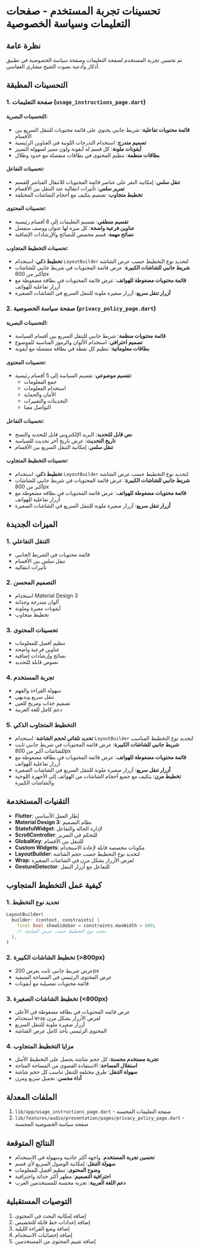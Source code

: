 # تحسينات تجربة المستخدم - صفحات التعليمات وسياسة الخصوصية

## نظرة عامة
تم تحسين تجربة المستخدم لصفحة التعليمات وصفحة سياسة الخصوصية في تطبيق أذكار وأدعية بصوت الشيخ مشاري العفاسي.

## التحسينات المطبقة

### 1. صفحة التعليمات (`usage_instructions_page.dart`)

#### التحسينات البصرية:
- **قائمة محتويات تفاعلية**: شريط جانبي يحتوي على قائمة محتويات للتنقل السريع بين الأقسام
- **تصميم متدرج**: استخدام التدرجات اللونية في العناوين الرئيسية
- **أيقونات ملونة**: كل قسم له أيقونة ولون مميز لسهولة التمييز
- **بطاقات منظمة**: تنظيم المحتوى في بطاقات منفصلة مع حدود وظلال

#### تحسينات التفاعل:
- **تنقل سلس**: إمكانية النقر على عناصر قائمة المحتويات للانتقال المباشر للقسم
- **تمرير سلس**: تأثيرات انتقالية عند التنقل بين الأقسام
- **تخطيط متجاوب**: تصميم يتكيف مع أحجام الشاشات المختلفة

#### تحسينات المحتوى:
- **تقسيم منطقي**: تقسيم التعليمات إلى 8 أقسام رئيسية
- **عناوين فرعية واضحة**: كل ميزة لها عنوان ووصف منفصل
- **نصائح مهمة**: قسم مخصص للنصائح والإرشادات الإضافية

#### تحسينات التخطيط المتجاوب:
- **تخطيط ذكي**: استخدام `LayoutBuilder` لتحديد نوع التخطيط حسب عرض الشاشة
- **شريط جانبي للشاشات الكبيرة**: عرض قائمة المحتويات في شريط جانبي للشاشات أكبر من 800px
- **قائمة محتويات مضغوطة للهواتف**: عرض قائمة المحتويات في بطاقة مضغوطة مع أزرار تفاعلية للهواتف
- **أزرار تنقل سريع**: أزرار صغيرة ملونة للتنقل السريع في الشاشات الصغيرة

### 2. صفحة سياسة الخصوصية (`privacy_policy_page.dart`)

#### التحسينات البصرية:
- **قائمة محتويات منظمة**: شريط جانبي للتنقل السريع بين أقسام السياسة
- **تصميم احترافي**: استخدام الألوان والرموز المناسبة للموضوع
- **بطاقات معلوماتية**: تنظيم كل نقطة في بطاقة منفصلة مع أيقونة

#### تحسينات المحتوى:
- **تقسيم موضوعي**: تقسيم السياسة إلى 5 أقسام رئيسية:
  - جمع المعلومات
  - استخدام المعلومات
  - الأمان والحماية
  - التحديثات والتغييرات
  - التواصل معنا

#### تحسينات التفاعل:
- **نص قابل للتحديد**: البريد الإلكتروني قابل للتحديد والنسخ
- **تاريخ التحديث**: عرض تاريخ آخر تحديث للسياسة
- **تنقل سلس**: إمكانية التنقل السريع بين الأقسام

#### تحسينات التخطيط المتجاوب:
- **تخطيط ذكي**: استخدام `LayoutBuilder` لتحديد نوع التخطيط حسب عرض الشاشة
- **شريط جانبي للشاشات الكبيرة**: عرض قائمة المحتويات في شريط جانبي للشاشات أكبر من 800px
- **قائمة محتويات مضغوطة للهواتف**: عرض قائمة المحتويات في بطاقة مضغوطة مع أزرار تفاعلية للهواتف
- **أزرار تنقل سريع**: أزرار صغيرة ملونة للتنقل السريع في الشاشات الصغيرة

## الميزات الجديدة

### 1. التنقل التفاعلي
- قائمة محتويات في الشريط الجانبي
- تنقل سلس بين الأقسام
- تأثيرات انتقالية

### 2. التصميم المحسن
- استخدام Material Design 3
- ألوان متدرجة وجذابة
- أيقونات معبرة وملونة
- تخطيط متجاوب

### 3. تحسينات المحتوى
- تنظيم أفضل للمعلومات
- عناوين فرعية واضحة
- نصائح وإرشادات إضافية
- نصوص قابلة للتحديد

### 4. تجربة المستخدم
- سهولة القراءة والفهم
- تنقل سريع وبديهي
- تصميم جذاب ومريح للعين
- دعم كامل للغة العربية

### 5. التخطيط المتجاوب الذكي
- **تحديد تلقائي لحجم الشاشة**: استخدام `LayoutBuilder` لتحديد نوع التخطيط المناسب
- **شريط جانبي للشاشات الكبيرة**: عرض قائمة المحتويات في شريط جانبي ثابت للشاشات أكبر من 800px
- **قائمة محتويات مضغوطة للهواتف**: عرض قائمة المحتويات في بطاقة مضغوطة مع أزرار تفاعلية للهواتف
- **أزرار تنقل سريع**: أزرار صغيرة ملونة للتنقل السريع في الشاشات الصغيرة
- **تخطيط مرن**: يتكيف مع جميع أحجام الشاشات من الهواتف إلى الأجهزة اللوحية والشاشات الكبيرة

## التقنيات المستخدمة

- **Flutter**: إطار العمل الأساسي
- **Material Design 3**: نظام التصميم
- **StatefulWidget**: لإدارة الحالة والتفاعل
- **ScrollController**: للتحكم في التمرير
- **GlobalKey**: للتنقل بين الأقسام
- **Custom Widgets**: مكونات مخصصة قابلة لإعادة الاستخدام
- **LayoutBuilder**: لتحديد نوع التخطيط حسب حجم الشاشة
- **Wrap**: لعرض الأزرار بشكل مرن في الشاشات الصغيرة
- **GestureDetector**: للتفاعل مع أزرار التنقل

## كيفية عمل التخطيط المتجاوب

### 1. تحديد نوع التخطيط
```dart
LayoutBuilder(
  builder: (context, constraints) {
    final bool showSidebar = constraints.maxWidth > 800;
    // تحديد نوع التخطيط حسب عرض الشاشة
  },
)
```

### 2. تخطيط الشاشات الكبيرة (>800px)
- عرض شريط جانبي ثابت بعرض 200px
- عرض المحتوى الرئيسي في المساحة المتبقية
- قائمة محتويات تفصيلية مع أيقونات

### 3. تخطيط الشاشات الصغيرة (<800px)
- عرض قائمة المحتويات في بطاقة مضغوطة في الأعلى
- استخدام `Wrap` لعرض الأزرار بشكل مرن
- أزرار صغيرة ملونة للتنقل السريع
- المحتوى الرئيسي يأخذ كامل عرض الشاشة

### 4. مزايا التخطيط المتجاوب
- **تجربة مستخدم محسنة**: كل حجم شاشة يحصل على التخطيط الأمثل
- **استغلال المساحة**: الاستفادة القصوى من المساحة المتاحة
- **سهولة التنقل**: طرق مختلفة للتنقل تناسب كل حجم شاشة
- **أداء محسن**: تحميل سريع ومرن

## الملفات المعدلة

1. `lib/app/usage_instructions_page.dart` - صفحة التعليمات المحسنة
2. `lib/features/audio/presentation/pages/privacy_policy_page.dart` - صفحة سياسة الخصوصية المحسنة

## النتائج المتوقعة

- **تحسين تجربة المستخدم**: واجهة أكثر جاذبية وسهولة في الاستخدام
- **سهولة التنقل**: إمكانية الوصول السريع لأي قسم
- **وضوح المحتوى**: تنظيم أفضل للمعلومات
- **احترافية التصميم**: مظهر أكثر حداثة واحترافية
- **دعم اللغة العربية**: تجربة محسنة للمستخدمين العرب

## التوصيات المستقبلية

1. إضافة إمكانية البحث في المحتوى
2. إضافة إعدادات خط قابلة للتخصيص
3. إضافة وضع القراءة الليلية
4. إضافة إحصائيات الاستخدام
5. إضافة تقييم المحتوى من المستخدمين
